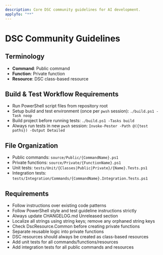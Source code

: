 ```yaml
---
description: Core DSC community guidelines for AI development.
applyTo: "**"
---
```


# DSC Community Guidelines

## Terminology
- **Command**: Public command
- **Function**: Private function
- **Resource**: DSC class-based resource

## Build & Test Workflow Requirements
- Run PowerShell script files from repository root
- Setup build and test environment (once per `pwsh` session): `./build.ps1 -Task noop`
- Build project before running tests: `./build.ps1 -Tasks build`
- Always run tests in new `pwsh` session: `Invoke-Pester -Path @({test paths}) -Output Detailed`

## File Organization
- Public commands: `source/Public/{CommandName}.ps1`
- Private functions: `source/Private/{FunctionName}.ps1`
- Unit tests: `tests/Unit/{Classes|Public|Private}/{Name}.Tests.ps1`
- Integration tests: `tests/Integration/Commands/{CommandName}.Integration.Tests.ps1`

## Requirements
- Follow instructions over existing code patterns
- Follow PowerShell style and test guideline instructions strictly
- Always update CHANGELOG.md Unreleased section
- Localize all strings using string keys; remove any orphaned string keys
- Check DscResource.Common before creating private functions
- Separate reusable logic into private functions
- DSC resources should always be created as class-based resources
- Add unit tests for all commands/functions/resources
- Add integration tests for all public commands and resources
